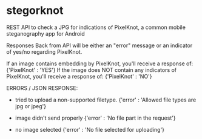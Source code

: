 # stegorknot
REST API to check a JPG for indications of PixelKnot, a common mobile steganography app for Android


Responses Back from API will be either an "error" message or an indicator of yes/no regarding PixelKnot.

If an image contains embedding by PixelKnot, you'll receive a response of:  {'PixelKnot' : 'YES'}
If the image does NOT contain any indicators of PixelKnot, you'll receive a response of:  {'PixelKnot' : 'NO'}


ERRORS / JSON RESPONSE:
 - tried to upload a non-supported filetype.
    {'error' : 'Allowed file types are jpg or jpeg'}
    
 - image didn't send properly
    {'error' : 'No file part in the request'}
    
 - no image selected
    {'error' : 'No file selected for uploading'}
    
 
